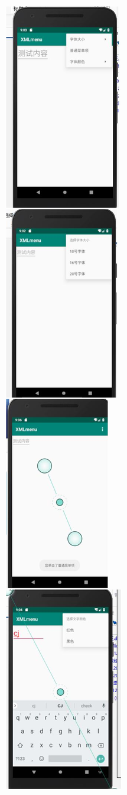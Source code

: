 ![1](https://github.com/cj000111/experiment3.3/blob/master/phone/1.jpg)
![2](https://github.com/cj000111/experiment3.3/blob/master/phone/2.jpg)
![3](https://github.com/cj000111/experiment3.3/blob/master/phone/3.jpg)
![4](https://github.com/cj000111/experiment3.3/blob/master/phone/4.jpg)
